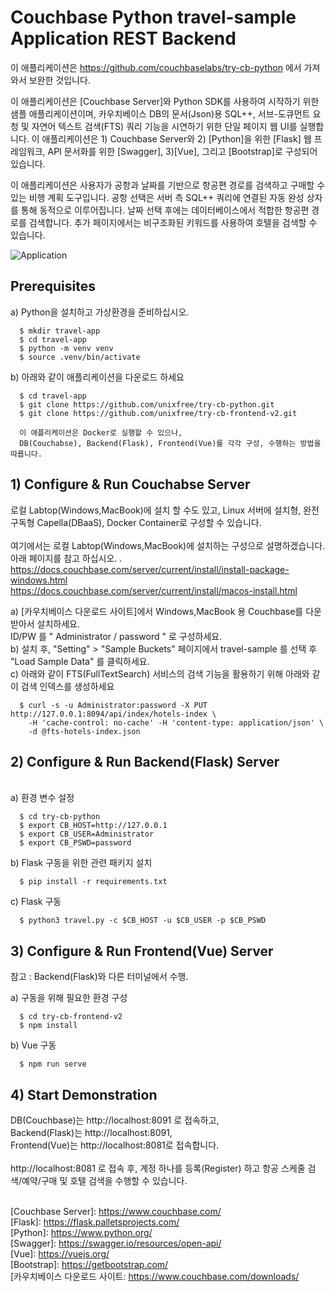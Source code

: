 # Couchbase Python travel-sample Application REST Backend

이 애플리케이션은 https://github.com/couchbaselabs/try-cb-python 에서 가져와서 보완한 것입니다.

이 애플리케이션은 [Couchbase Server]와 Python SDK를 사용하여 시작하기 위한 샘플 애플리케이션이며, 
카우치베이스 DB의 문서(Json)용 SQL++, 서브-도큐먼트 요청 및 자연어 텍스트 검색(FTS) 쿼리 기능을 시연하기 위한 단일 페이지 웹 UI를 실행합니다. 
이 애플리케이션은 1) Couchbase Server와 2) [Python]을 위한 [Flask] 웹 프레임워크, API 문서화를 위한 [Swagger], 3)[Vue], 그리고 [Bootstrap]로 구성되어 있습니다.

이 애플리케이션은 사용자가 공항과 날짜를 기반으로 항공편 경로를 검색하고 구매할 수 있는 비행 계획 도구입니다. 공항 선택은 서버 측 SQL++ 쿼리에 연결된 자동 완성 상자를 통해 동적으로 이루어집니다. 
날짜 선택 후에는 데이터베이스에서 적합한 항공편 경로를 검색합니다. 추가 페이지에서는 비구조화된 키워드를 사용하여 호텔을 검색할 수 있습니다.

![Application](app.png)

## Prerequisites

   a) Python을 설치하고 가상환경을 준비하십시오.

      $ mkdir travel-app
      $ cd travel-app
      $ python -m venv venv
      $ source .venv/bin/activate

   b) 아래와 같이 애플리케이션을 다운로드 하세요

      $ cd travel-app
      $ git clone https://github.com/unixfree/try-cb-python.git
      $ git clone https://github.com/unixfree/try-cb-frontend-v2.git

      이 애플리케이션은 Docker로 실행할 수 있으나, 
      DB(Couchabse), Backend(Flask), Frontend(Vue)를 각각 구성, 수행하는 방법을 따릅니다.


## 1) Configure & Run Couchabse Server

   로컬 Labtop(Windows,MacBook)에 설치 할 수도 있고, Linux 서버에 설치형, 완전 구독형 Capella(DBaaS), Docker Container로 구성할 수 있습니다. <br>
<br>
   여기에서는 로컬 Labtop(Windows,MacBook)에 설치하는 구성으로 설명하겠습니다.<br>
   아래 페이지를 참고 하십시오. .<br>
   https://docs.couchbase.com/server/current/install/install-package-windows.html  <br>
   https://docs.couchbase.com/server/current/install/macos-install.html  <br>
   
   a) [카우치베이스 다운로드 사이트]에서 Windows,MacBook 용 Couchbase를 다운 받아서 설치하세요.<br>
      ID/PW 를 " Administrator / password " 로 구성하세요.<br>
   b) 설치 후, "Setting" > "Sample Buckets" 페이지에서 travel-sample 를 선택 후 "Load Sample Data" 를 클릭하세요.<br>
   c) 아래와 같이 FTS(FullTextSearch) 서비스의 검색 기능을 활용하기 위해 아래와 같이 검색 인덱스를 생성하세요<br>
   
      $ curl -s -u Administrator:password -X PUT http://127.0.0.1:8094/api/index/hotels-index \
        -H 'cache-control: no-cache' -H 'content-type: application/json' \
        -d @fts-hotels-index.json

## 2) Configure & Run Backend(Flask) Server
<br>
   a) 환경 변수 설정<br>
   
      $ cd try-cb-python
      $ export CB_HOST=http://127.0.0.1
      $ export CB_USER=Administrator
      $ export CB_PSWD=password
      
   b) Flask 구동을 위한 관련 패키지 설치<br>
   
      $ pip install -r requirements.txt
      
   c) Flask 구동<br>
   
      $ python3 travel.py -c $CB_HOST -u $CB_USER -p $CB_PSWD

## 3) Configure & Run Frontend(Vue) Server

   참고 : Backend(Flask)와 다른 터미널에서 수행.<br>
   
   a) 구동을 위해 필요한 환경 구성<br>
   
      $ cd try-cb-frontend-v2
      $ npm install
      
   b) Vue 구동<br>
   
      $ npm run serve

## 4) Start Demonstration

   DB(Couchbase)는 http://localhost:8091 로 접속하고, <br>
   Backend(Flask)는 http://localhost:8091, <br>
   Frontend(Vue)는 http://localhost:8081로 접속합니다.<br>
<br>
   http://localhost:8081 로 접속 후, 계정 하나를 등록(Register) 하고 항공 스케줄 검색/예약/구매 및 호텔 검색을 수행할 수 있습니다.<br>
<br>

[Couchbase Server]: https://www.couchbase.com/  <br>
[Flask]: https://flask.palletsprojects.com/    <br>
[Python]: https://www.python.org/   <br>
[Swagger]: https://swagger.io/resources/open-api/  <br>
[Vue]: https://vuejs.org/  <br>
[Bootstrap]: https://getbootstrap.com/  <br>
[카우치베이스 다운로드 사이트: https://www.couchbase.com/downloads/ <br>
